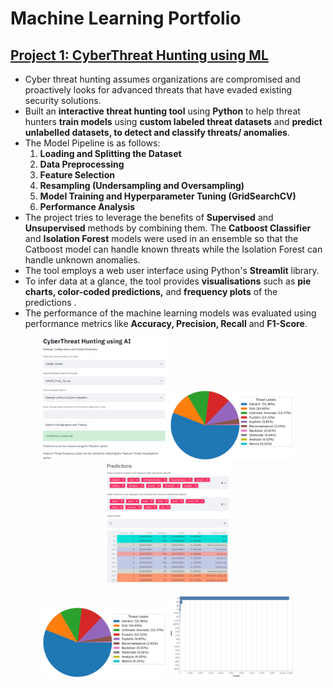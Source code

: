 # Machine Learning Portfolio

## [Project 1: CyberThreat Hunting using ML](https://github.com/tevinjose97/Machine-Learning-Projects/tree/main/CyberThreat-Hunting_using_ML)
* Cyber threat hunting assumes organizations are compromised and proactively looks for advanced threats that have evaded existing security solutions.
* Built an **interactive threat hunting tool** using **Python** to help threat hunters **train models** using **custom labeled threat datasets** and **predict unlabelled datasets, to detect and classify threats/ anomalies**.
* The Model Pipeline is as follows:
   1. **Loading and Splitting the Dataset**
   2. **Data Preprocessing**
   3. **Feature Selection**
   4. **Resampling (Undersampling and Oversampling)**
   5. **Model Training and Hyperparameter Tuning (GridSearchCV)**
   6. **Performance Analysis**
* The project tries to leverage the benefits of **Supervised** and **Unsupervised** methods by combining them. The **Catboost Classifier** and **Isolation Forest** models were used in an ensemble so that the Catboost model can handle known threats while the Isolation Forest can handle unknown anomalies.
* The tool employs a web user interface using Python's **Streamlit** library.
* To infer data at a glance, the tool provides **visualisations** such as **pie charts, color-coded predictions,** and **frequency plots** of the predictions .
* The performance of the machine learning models was evaluated using performance metrics like **Accuracy, Precision, Recall** and **F1-Score**.



<!--- <p align="center">
  <img src="/Images/pred_results_ui.png" width="300">
 </p>

![](/Images/pred_results_ui.png | width=150)
-->
<p align="center">
  <img src="/Images/threat_anomaly_pred_ui.png" width="200" />
  <img src="/Images/unsw_piechart.png" width="200" /> 
  <img src="/Images/predictions_table.png" width="200" />
</p>

<p align="center">
  <img src="/Images/unsw_piechart.png" width="200" /> 
  <img src="/Images/unsw_feat_threat_results.png" width="200" />
</p>

